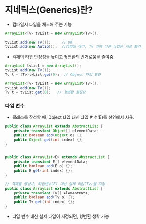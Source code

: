 # 지네릭스(Generics)란?
- 컴파일시 타입을 체크해 주는 기능
```java
ArrayList<Tv> tvList = new ArrayList<Tv>();

tvList.add(new Tv());     // OK
tvList.add(new Autio());  //컴파일 에러, Tv 외에 다른 타입은 저장 불가
```
- 객체의 타입 안정성을 높이고 형변환의 번거로움을 줄여줌
```java
ArrayList tvList = new ArrayList();
tvList.add(new Tv());
Tv t = (Tv)tvList.get(0);  // Object 타입 반환

ArrayList<Tv> tvList = new ArrayList<Tv>();
tvList.add(new Tv()); 
Tv t = tvList.get(0);   // 형변환 불필요
```

### 타입 변수
- 클래스를 작성할 때, Object 타입 대신 타입 변수(E)를 선언해서 사용.
```java
public class ArrayList extends AbstractList {
    private transient Object[] elementData;
    public boolean add(Object o) {};
    public Object get(int index) {};
}


public class ArrayList<E> extends AbstractList {
    private transient E[] elementData;
    public boolean add(E o) {};
    public E get(int index) {};
}

// 객체를 생성시, 타입변수(E) 대신 실제 타입(Tv)을 지정
public class ArrayList extends AbstractList {
    private transient Tv[] elementData;
    public boolean add(Tv o) {};
    public Tv get(int index) {};
}
```
- 타입 변수 대신 실제 타입이 지정되면, 형변환 생략 가능
